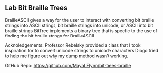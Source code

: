 ## Lab Bit Braille Trees

BrailleASCII gives a way for the user to interact with converting bit braille strings into ASCII strings, bit braille strings into unicode, or ASCII into bit braille strings
BitTree implements a binary tree that is specfic to the use of finding the bit braille strings for BrailleASCII

Acknoledgements:
Professor Rebelsky provided a class that I took inspiration for to convert unicode strings to unicode characters
Diogo tried to help me figure out why my dump method wasn't working. 

GitHub Repo:
https://github.com/MayaLFlynn/bit-trees-braille
